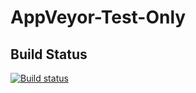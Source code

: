 ﻿# AppVeyor-Test-Only

## Build Status
[![Build status](https://ci.appveyor.com/api/projects/status/e091q8854bv8lotr?svg=true)](https://ci.appveyor.com/project/HarinezumiSama/appveyor-test-only)
